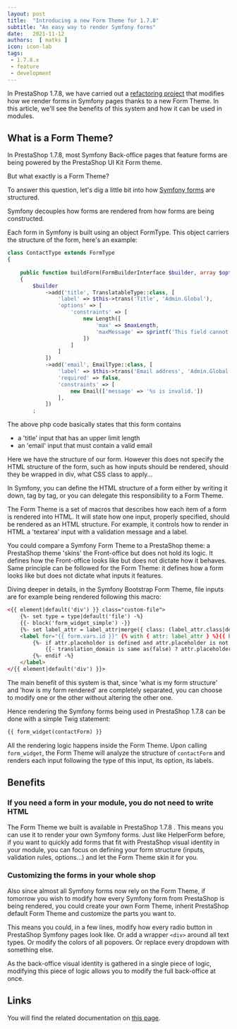 ```yaml
---
layout: post
title:  "Introducing a new Form Theme for 1.7.8"
subtitle: "An easy way to render Symfony forms"
date:   2021-11-12
authors:  [ matks ]
icon: icon-lab
tags: 
 - 1.7.8.x
 - feature
 - development
---
```


In PrestaShop 1.7.8, we have carried out a [refactoring project](https://github.com/PrestaShop/PrestaShop/issues/16482) that modifies how we render forms in Symfony pages thanks to a new Form Theme. In this article, we'll see the benefits of this system and how it can be used in modules.

## What is a Form Theme?

In PrestaShop 1.7.8, most Symfony Back-office pages that feature forms are being powered by the PrestaShop  UI Kit Form theme.

But what exactly is a Form Theme?

To answer this question, let's dig a little bit into how [Symfony forms](https://symfony.com/doc/3.4/forms.html) are structured.

Symfony decouples how forms are rendered from how forms are being constructed.

Each form in Symfony is built using an object FormType. This object carriers the structure of the form, here's an example:

```php
class ContactType extends FormType
{
    
    public function buildForm(FormBuilderInterface $builder, array $options)
    {
        $builder
            ->add('title', TranslatableType::class, [
                'label' => $this->trans('Title', 'Admin.Global'),
                'options' => [
                    'constraints' => [
                        new Length([
                            'max' => $maxLength,
                            'maxMessage' => sprintf('This field cannot be longer than %limit% characters', $maxLength)
                        ])
                    ]
                ]
            ])
            ->add('email', EmailType::class, [
                'label' => $this->trans('Email address', 'Admin.Global'),
                'required' => false,
                'constraints' => [
                    new Email(['message' => '%s is invalid.'])
                ],
            ])
        ;
```

The above php code basically states that this form contains
- a 'title' input that has an upper limit length
- an 'email' input that must contain a valid email

Here we have the structure of our form. However this does not specify the HTML structure of the form, such as how inputs should be rendered, should they be wrapped in div, what CSS class to apply...

In Symfony, you can define the HTML structure of a form either by writing it down, tag by tag, or you can delegate this responsibility to a Form Theme.

The Form Theme is a set of macros that describes how each item of a form is rendered into HTML. It will state how one input, properly specified, should be rendered as an HTML structure. For example, it controls how to render in HTML a 'textarea' input with a validation message and a label.

You could compare a Symfony Form Theme to a PrestaShop theme: a PrestaShop theme 'skins' the Front-office but does not hold its logic. It defines how the Front-office looks like but does not dictate how it behaves. Same principle can be followed for the Form Theme: it defines how a form looks like but does not dictate what inputs it features.

Diving deeper in details, in the Symfony Bootstrap Form Theme, file inputs are for example being rendered following this macro:
```html
<{{ element|default('div') }} class="custom-file">
    {%- set type = type|default('file') -%}
    {{- block('form_widget_simple') -}}
    {%- set label_attr = label_attr|merge({ class: (label_attr.class|default('') ~ ' custom-file-label')|trim })|filter((value, key) => key != 'id') -%}
    <label for="{{ form.vars.id }}" {% with { attr: label_attr } %}{{ block('attributes') }}{% endwith %}>
        {%- if attr.placeholder is defined and attr.placeholder is not none -%}
            {{- translation_domain is same as(false) ? attr.placeholder : attr.placeholder|trans({}, translation_domain) -}}
        {%- endif -%}
    </label>
</{{ element|default('div') }}>
```

The main benefit of this system is that, since 'what is my form structure' and 'how is my form rendered' are completely separated, you can choose to modify one or the other without altering the other one.

Hence rendering the Symfony forms being used in PrestaShop 1.7.8 can be done with a simple Twig statement:
```html
{{ form_widget(contactForm) }}
```

All the rendering logic happens inside the Form Theme. Upon calling `form_widget`, the Form Theme will analyze the structure of `contactForm` and renders each input following the type of this input, its option, its labels.

## Benefits

### If you need a form in your module, you do not need to write HTML

The Form Theme we built is available in PrestaShop 1.7.8 . This means you can use it to render your own Symfony forms. Just like HelperForm before, if you want to quickly add forms that fit with PrestaShop visual identity in your module, you can focus on defining your form structure (inputs, validation rules, options...) and let the Form Theme skin it for you.

### Customizing the forms in your whole shop

Also since almost all Symfony forms now rely on the Form Theme, if tomorrow you wish to modify how every Symfony form from PrestaShop is being rendered, you could create your own Form Theme, inherit PrestaShop default Form Theme and customize the parts you want to.

This means you could, in a few lines, modify how every radio button in PrestaShop Symfony pages look like. Or add a wrapper `<div>` around all text types. Or modify the colors of all popovers. Or replace every dropdown with something else.

As the back-office visual identity is gathered in a single piece of logic, modifying this piece of logic allows you to modify the full back-office at once.

## Links

You will find the related documentation on [this page](https://devdocs.prestashop.com/1.7/development/components/form/form-theme/form-theme/).

